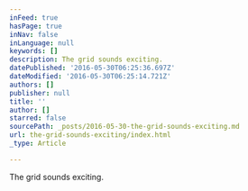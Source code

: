 ```yaml
---
inFeed: true
hasPage: true
inNav: false
inLanguage: null
keywords: []
description: The grid sounds exciting.
datePublished: '2016-05-30T06:25:36.697Z'
dateModified: '2016-05-30T06:25:14.721Z'
authors: []
publisher: null
title: ''
author: []
starred: false
sourcePath: _posts/2016-05-30-the-grid-sounds-exciting.md
url: the-grid-sounds-exciting/index.html
_type: Article

---
```

The grid sounds exciting.